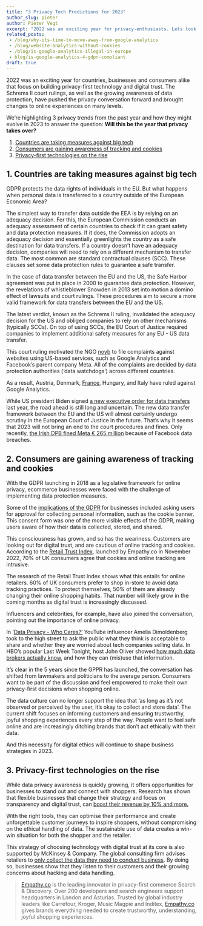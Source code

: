 ```yaml
---
title: "3 Privacy Tech Predictions for 2023"
author_slug: pieter
author: Pieter Vegt
excerpt: "2022 was an exciting year for privacy-enthusiasts. Lets look at what ahead in 2023"
related_posts:
 - /blog/why-its-time-to-move-away-from-google-analytics
 - /blog/website-analytics-without-cookies
 - /blog/is-google-analytics-illegal-in-europe
 - blog/is-google-analytics-4-gdpr-compliant
draft: true
---
```


2022 was an exciting year for countries, businesses and consumers alike that focus on building privacy-first technology and digital trust. The Schrems II court rulings, as well as the growing awareness of data protection, have pushed the privacy conversation forward and brought changes to online experiences on many levels.

We’re highlighting 3 privacy trends from the past year and how they might evolve in 2023 to answer the question: **Will this be the year that privacy takes over?**

1. [Countries are taking measures against big tech](#1-countries-are-taking-measures-against-big-tech)
2. [Consumers are gaining awareness of tracking and cookies](#2-consumers-are-gaining-awareness-of-tracking-and-cookies)
3. [Privacy-first technologies on the rise](#3-privacy-first-technologies-on-the-rise)

## 1. Countries are taking measures against big tech

GDPR protects the data rights of individuals in the EU. But what happens when personal data is transferred to a country outside of the European Economic Area?

The simplest way to transfer data outside the EEA is by relying on an adequacy decision. For this, the European Commission conducts an adequacy assessment of certain countries to check if it can grant safety and data protection measures. If it does, the Commission adopts an adequacy decision and essentially greenlights the country as a safe destination for data transfers. If a country doesn’t have an adequacy decision, companies will need to rely on a different mechanism to transfer data. The most common are standard contractual clauses (SCC). These clauses set some data protection rules to guarantee a safe transfer.

In the case of data transfer between the EU and the US, the Safe Harbor agreement was put in place in 2000 to guarantee data protection. However, the revelations of whistleblower Snowden in 2013 set into motion a domino effect of lawsuits and court rulings. These procedures aim to secure a more valid framework for data transfers between the EU and the US.

The latest verdict, known as the Schrems II ruling, invalidated the adequacy decision for the US and obliged companies to rely on other mechanisms (typically SCCs). On top of using SCCs, the EU Court of Justice required companies to implement additional safety measures for any EU - US data transfer.

This court ruling motivated the NGO [noyb](https://noyb.eu/en) to file complaints against websites using US-based services, such as Google Analytics and Facebook’s parent company Meta. All of the complaints are decided by data protection authorities (‘data watchdogs’) across different countries.

As a result, Austria, Denmark, [France](https://www.simpleanalytics.com/blog/france-directs-schools-to-stop-using-microsoft-office-and-google-workspace?utm_source=theprivacynewsletter.com), Hungary, and Italy have ruled against Google Analytics.

While US president Biden signed [a new executive order for data transfers](https://www.simpleanalytics.com/blog/first-signs-that-bidens-eo-on-data-transfers-will-be-challenged?utm_source=theprivacynewsletter.com) last year, the road ahead is still long and uncertain. The new data transfer framework between the EU and the US will almost certainly undergo scrutiny in the European Court of Justice in the future. That’s why it seems that 2023 will not bring an end to the court procedures and fines. Only recently, [the Irish DPB fined Meta € 265 million](https://www.reuters.com/technology/irish-regulator-fines-facebook-265-mln-euros-over-privacy-breach-2022-11-28/) because of Facebook data breaches.

## 2. Consumers are gaining awareness of tracking and cookies

With the GDPR launching in 2018 as a legislative framework for online privacy, ecommerce businesses were faced with the challenge of implementing data protection measures.

Some of the [implications of the GDPR](https://gdpr.eu/what-the-regulation-means-for-everyday-internet-user/) for businesses included asking users for approval for collecting personal information, such as the cookie banner. This consent form was one of the more visible effects of the GDPR, making users aware of how their data is collected, stored, and shared.

This consciousness has grown, and so has the weariness. Customers are looking out for digital trust, and are cautious of online tracking and cookies. According to the [Retail Trust Index](https://empathy.co/announcement/empathy-co-launches-new-retail-trust-index/?utm_campaign=rti&utm_source=social), launched by Empathy.co in November 2022, 70% of UK consumers agree that cookies and online tracking are intrusive.

The research of the Retail Trust Index shows what this entails for online retailers. 60% of UK consumers prefer to shop in-store to avoid data tracking practices. To protect themselves, 50% of them are already changing their online shopping habits. That number will likely grow in the coming months as digital trust is increasingly discussed.

Influencers and celebrities, for example, have also joined the conversation, pointing out the importance of online privacy.

In ‘[Data Privacy - Who Cares?’](https://www.youtube.com/watch?v=0yH3CG5vDfY) YouTube influencer Amelia Dimoldenberg took to the high street to ask the public what they think is acceptable to share and whether they are worried about tech companies selling data. In HBO’s popular Last Week Tonight, host John Oliver showed [how much data brokers actually know](https://www.youtube.com/watch?v=wqn3gR1WTcA), and how they can (mis)use that information.

It’s clear in the 5 years since the GPPR has launched, the conversation has shifted from lawmakers and politicians to the average person. Consumers want to be part of the discussion and feel empowered to make their own privacy-first decisions when shopping online.

The data culture can no longer support the idea that ‘as long as it’s not observed or perceived by the user, it’s okay to collect and store data’. The current shift focuses on informing customers and ensuring trustworthy, joyful shopping experiences every step of the way. People want to feel safe online and are increasingly ditching brands that don’t act ethically with their data.

And this necessity for digital ethics will continue to shape business strategies in 2023.

## 3. Privacy-first technologies on the rise

While data privacy awareness is quickly growing, it offers opportunities for businesses to stand out and connect with shoppers. Research has shown that flexible businesses that change their strategy and focus on transparency and digital trust, can [boost their revenue by 10% and more.](https://empathy.co/blog/a-successful-business-starts-with-digital-trust-ethical-data-and-ai-policies/)

With the right tools, they can optimise their performance and create unforgettable customer journeys to inspire shoppers, without compromising on the ethical handling of data. The sustainable use of data creates a win-win situation for both the shopper and the retailer.

This strategy of choosing technology with digital trust at its core is also supported by McKinsey & Company. The global consulting firm advises retailers to [only collect the data they need to conduct business](https://www.mckinsey.com/capabilities/mckinsey-digital/our-insights/digital-resilience-consumer-survey-finds-ample-scope-for-growth?stcr=6790E1C800C64155A4BEC20153CC7E4A&cid=other-eml-alt-mip-mck&hlkid=943ea2ac9209464a8df39eca2e008ebf&hctky=14072670&hdpid=053d54cd-323f-4252-8cde-00f19c82f18c). By doing so, businesses show that they listen to their customers and their growing concerns about hacking and data handling.


> [Empathy.co](http://empathy.co/) is the leading innovator in privacy-first commerce Search & Discovery. Over 200 developers and search engineers support headquarters in London and Asturias. Trusted by global industry leaders like Carrefour, Kroger, Music Magpie and Inditex, [Empathy.co](http://empathy.co/) gives brands everything needed to create trustworthy, understanding, joyful shopping experiences.
